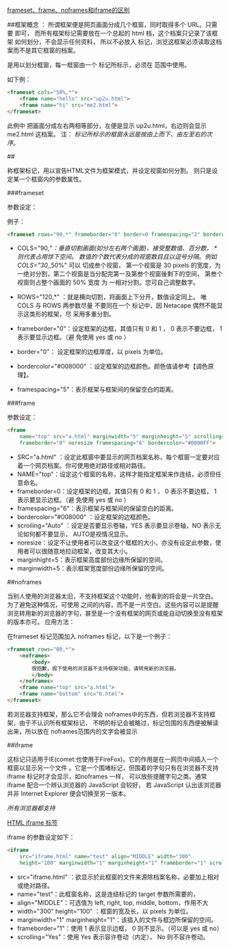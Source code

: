 [frameset、frame、noframes和iframe的区别](http://blog.csdn.net/ccecwg/article/details/42425315)


##框架概念 ：
所谓框架便是网页画面分成几个框窗，同时取得多个 URL。只需要 <frameset> <frame> 即可，
而所有框架标记需要放在一个总起的 html 档，这个档案只记录了该框架 如何划分，不会显示任何资料，
所以不必放入 <body> 标记，浏览这框架必须读取这档案而不是其它框窗的档案。
<frameset>是用以划分框窗，每一框窗由一个 <frame> 标记所标示，<frame>必须在 <frameset> 范围中使用。

如下例：

```html
<frameset cols="50%,*">
    <frame name="hello" src="up2u.html">
    <frame name="hi" src="me2.html">
</frameset>
```

此例中 <frameset> 把画面分成左右两相等部分，左便是显示 up2u.html，右边则会显示 me2.html 这档案。
注：*<frame> 标记所标示的框窗永远是按由上而下、由左至右的次序*。

##<frameset> <frame> 

<frameset> 称框架标记，用以宣告HTML文件为框架模式，并设定视窗如何分割。
<frame> 则只是设定某一个框窗内的参数属性。

###frameset

<frameset> 参数设定：

例子：

```html
<frameset rows="90,*" frameborder="0" border=0 framespacing="2" bordercolor="#008000">
```
* COLS="90,*"：垂直切割画面(如分左右两个画面)，接受整数值、百分数， * 则代表占用馀下空间。
数值的个数代表分成的视窗数目且以逗号分隔。例如COLS="30,*,50%" 可以 切成叁个视窗，
第一个视窗是 30 pixels 的宽度，为一绝对分割，第二个视窗是当分配完第一及第叁个视窗後剩下的空间，
第叁个视窗则占整个画面的 50% 宽度 为 一相对分割。您可自己调整数字。

* ROWS="120,*" ：就是横向切割，将画面上下分开，数值设定同上。
唯 COLS 与 ROWS 两参数尽量 不要同在一个 <frameset> 标记中，因 Netacape 偶然不能显示这类形的框架，尽 采用多重分割。

* frameborder="0"：设定框架的边框，其值只有 0 和 1 ， 0 表示不要边框， 1 表示要显示边框。（避 免使用 yes 或 no ）
* border="0"： 设定框架的边框厚度，以 pixels 为单位。
* bordercolor="#008000" ：设定框架的边框颜色。颜色值请参考【调色原理】。
* framespacing="5"：表示框架与框架间的保留空白的距离。

###frame
<frame> 参数设定：

```html
<frame
    name="top" src="a.html" marginwidth="5" marginheight="5" scrolling="Auto" 
    frameborder="0" noresize framespacing="6" bordercolor="#0000FF">
```

* SRC="a.html" ：设定此框窗中要显示的网页档案名称，每个框窗一定要对应着一个网页档案。你可使用绝对路径或相对路径。
* NAME="top"：设定这个框窗的名称，这样才能指定框架来作连结，必须但任意命名。
* frameborder=0：设定框架的边框，其值只有 0 和 1 ， 0 表示不要边框， 1 表示要显示边框。（避 免使用 yes 或 no ）
* framespacing="6"：表示框架与框架间的保留空白的距离。
* bordercolor="#008000" ：设定框架的边框颜色。
* scrolling="Auto" ：设定是否要显示卷轴，YES 表示要显示卷轴，NO 表示无论如何都不要显示， AUTO是视情况显示。
* noresize：设定不让使用者可以改变这个框框的大小，亦没有设定此参数，使用者可以很随意地拉动框架，改变其大小。
* marginhight=5：表示框架高度部份边缘所保留的空间。
* marginwidth=5：表示框架宽度部份边缘所保留的空间。


##noframes

当别人使用的浏览器太旧，不支持框架这个功能时，他看到的将会是一片空白。
为了避免这种情况，可使用 <noframes> 这个标记，当使用者的浏览器看不到框架时，他就会看到 <noframes> 与 </noframes> 之间的内容，而不是一片空白。这些内容可以是提醒浏览转用新的浏览器的字句，甚至是一个没有框架的网页或能自动切换至没有框架的版本亦可。
应用方法：

在frameset 标记范围加入 noframes 标记，以下是一个例子：

```html
<frameset rows="80,*">
    <noframes>
        <body>
        很抱歉，阁下使用的浏览器不支持框架功能，请转用新的浏览器。
        </body>
    </noframes>
    <frame name="top" src="a.html">
    <frame name="bottom" src="b.html">
</frameset>
```

若浏览器支持框架，那么它不会理会 noframes中的东西，但若浏览器不支持框架，由于不认识所有框架标记，
不明的标记会被略过，标记包围的东西便被解读出来，所以放在 noframes范围内的文字会被显示

##iframe

这标记只适用于IE(comet:也使用于FireFox)。它的作用是在一网页中间插入一个框窗以显示另一个文件
。它是一个围堵标记，但围着的字句只有在浏览器不支持 iframe 标记时才会显示，如noframes 一样，
可以放些提醒字句之类。通常 iframe 配合一个辨认浏览器的 JavaScript 会较好，
若 JavaScript 认出该浏览器并非 Internet Explorer 便会切换至另一版本。

*所有浏览器都支持*

[HTML iframe 标签](http://www.w3school.com.cn/tags/tag_iframe.asp)


iframe 的参数设定如下：

```html
<iframe 
    src="iframe.html" name="test" align="MIDDLE" width="300" 
    height="100" marginwidth="1" marginheight="1" frameborder="1" scrolling="Yes">
```

* src="iframe.html" ：欲显示於此框窗的文件来源除档案名称，必要加上相对或绝对路径。
* name="test"：此框窗名称，这是连结标记的 target 参数所需要的，
* align="MIDDLE"：可选值为 left, right, top, middle, bottom，作用不大
* width="300" height="100" ：框窗的宽及长，以 pixels 为单位。
* marginwidth="1" marginheight="1"：该插入的文件与框边所保留的空间。
* frameborder="1"：使用 1 表示显示边框， 0 则不显示。（可以是 yes 或 no）
* scrolling="Yes"：使用 Yes 表示容许卷动（内定）， No 则不容许卷动。
